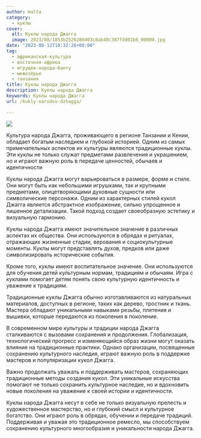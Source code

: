```yaml
---
author: malta
category:
  - куклы
cover:
  alt: Куклы народа Джагга
  image: 2023/08/1853b2526286403c8ab40c387fdd01b6_00000.jpg
date: "2023-08-12T18:32:26+00:00"
tag:
  - африканская-культура
  - восточная-африка
  - игрущки-народа-банту
  - межозёрье
  - танзания
title: Куклы народа Джагга
description: Куклы народа Джагга
keywords: Куклы народа Джагга
url: /kukly-narodov-dzhagga/

---
```

![](https://www.adora.ru2023/08/1853b2526286403c8ab40c387fdd01b6_00000.jpg)

Культура народа Джагга, проживающего в регионе Танзании и Кении, обладает богатым наследием и глубокой историей. Одним из самых примечательных аспектов их культуры являются традиционные куклы. Эти куклы не только служат предметами развлечения и украшением, но и играют важную роль в передаче ценностей, обычаев и идентичности

Куклы народа Джагга могут варьироваться в размере, форме и стиле. Они могут быть как небольшими игрушками, так и крупными предметами, олицетворяющими духовные сущности или символические персонажи. Одним из характерных стилей кукол Джагга является абстрактное изображение, сильно упрощенное и лишенное детализации. Такой подход создает своеобразную эстетику и визуальную гармонию.

Куклы народа Джагга имеют значительное значение в различных аспектах их общества. Они используются в обрядах и ритуалах, отражающих жизненные стадии, верования и социокультурные моменты. Куклы могут представлять духов, предков или даже символизировать исторические события.

Кроме того, куклы имеют воспитательное значение. Они используются для обучения детей культурным нормам, традициям и обычаям. Игра с куклами помогает детям понять свою культурную идентичность и уважение к традициям.

Традиционные куклы Джагга обычно изготавливаются из натуральных материалов, доступных в регионе, таких как дерево, тростник и ткань. Мастера обладают уникальными навыками резьбы, плетения и вышивки, которые передаются из поколения в поколение.

В современном мире культуры и традиции народа Джагга сталкиваются с вызовами сохранения и продолжения. Глобализация, технологический прогресс и изменяющийся образ жизни могут оказать влияние на традиционные практики. Однако организации, посвященные сохранению культурного наследия, играют важную роль в поддержке мастеров и популяризации кукол Джагга.

Важно продолжать уважать и поддерживать мастеров, сохраняющих традиционные методы создания кукол. Эти уникальные искусства помогают не только сохранить культурное наследие, но и вдохновить новые поколения на уважение к своей истории и идентичности.

Куклы народа Джагга несут в себе не только визуальную прелесть и художественное мастерство, но и глубокий смысл и культурное богатство. Они играют роль в обрядах, обучении и передаче традиций. Поддерживая и уважая это традиционное ремесло, мы способствуем сохранению культурного многообразия и уникальности народа Джагга.
